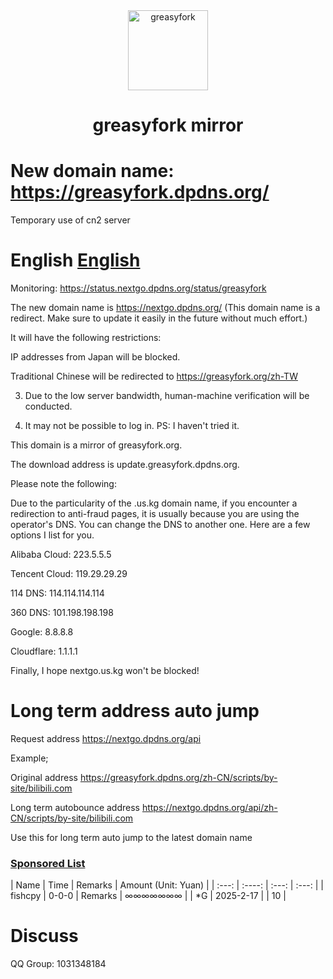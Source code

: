 <div align="center">

<img src="https://imgse.fishcpy.top/upload/thumbnails/2025/w800/logofishcompressed.png" width="128" height="128" alt="greasyfork">

# greasyfork mirror<br>

</div>


# New domain name: https://greasyfork.dpdns.org/ 

Temporary use of cn2 server 

# English [English](/README_English.md) 

Monitoring: https://status.nextgo.dpdns.org/status/greasyfork 

The new domain name is https://nextgo.dpdns.org/ (This domain name is a redirect. Make sure to update it easily in the future without much effort.) 

It will have the following restrictions: 

IP addresses from Japan will be blocked. 

Traditional Chinese will be redirected to https://greasyfork.org/zh-TW 

3. Due to the low server bandwidth, human-machine verification will be conducted. 

4. It may not be possible to log in. PS: I haven't tried it. 

This domain is a mirror of greasyfork.org. 

The download address is update.greasyfork.dpdns.org. 

Please note the following: 

Due to the particularity of the .us.kg domain name, if you encounter a redirection to anti-fraud pages, it is usually because you are using the operator's DNS. You can change the DNS to another one. Here are a few options I list for you. 

Alibaba Cloud: 223.5.5.5 

Tencent Cloud: 119.29.29.29 

114 DNS: 114.114.114.114 

360 DNS: 101.198.198.198 

Google: 8.8.8.8 

Cloudflare: 1.1.1.1 

Finally, I hope nextgo.us.kg won't be blocked!


# Long term address auto jump


Request address https://nextgo.dpdns.org/api


Example;


Original address https://greasyfork.dpdns.org/zh-CN/scripts/by-site/bilibili.com


Long term autobounce address https://nextgo.dpdns.org/api/zh-CN/scripts/by-site/bilibili.com


Use this for long term auto jump to the latest domain name


### [Sponsored List](https://z.fishcpy.top/)


| Name | Time | Remarks | Amount (Unit: Yuan) |
| :---: | :----: | :---: | :---: | | fishcpy | 0-0-0 | Remarks | ∞∞∞∞∞∞∞ |
| *G | 2025-2-17 | | 10 |


# Discuss


QQ Group: 1031348184
